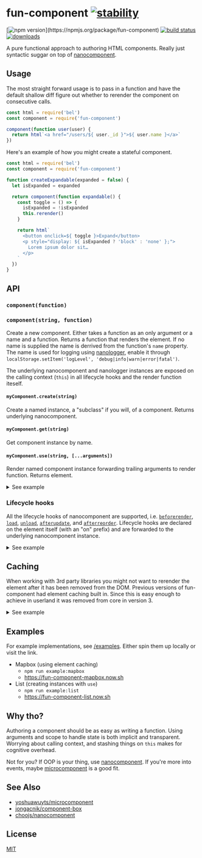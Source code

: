 # fun-component [![stability](https://img.shields.io/badge/stability-experimental-orange.svg?style=flat-square)](https://nodejs.org/api/documentation.html#documentation_stability_index)

[![npm version](https://img.shields.io/npm/v/fun-component.svg?)](https://npmjs.org/package/fun-component) [![build status](https://img.shields.io/travis/tornqvist/fun-component/master.svg?style=flat-square)](https://travis-ci.org/tornqvist/fun-component)
[![downloads](http://img.shields.io/npm/dm/fun-component.svg?style=flat-square)](https://npmjs.org/package/fun-component)

A pure functional approach to authoring HTML components. Really just syntactic suggar on top of [nanocomponent](https://github.com/choojs/nanocomponent).

## Usage

The most straight forward usage is to pass in a function and have the default shallow diff figure out whether to rerender the component on consecutive calls.

```javascript
const html = require('bel')
const component = require('fun-component')

component(function user(user) {
  return html`<a href="/users/${ user._id }">${ user.name }</a>`
})
```

Here's an example of how you might create a stateful component.

```javascript
const html = require('bel')
const component = require('fun-component')

function createExpandable(expanded = false) {
  let isExpanded = expanded

  return component(function expandable() {
    const toggle = () => {
      isExpanded = !isExpanded
      this.rerender()
    }

    return html`
      <button onclick=${ toggle }>Expand</button>
      <p style="display: ${ isExpanded ? 'block' : 'none' };">
        Lorem ipsum dolor sit…
      </p>
    `
  })
}
```

## API

### `component(function)`
### `component(string, function)`

Create a new component. Either takes a function as an only argument or a name and a function. Returns a function that renders the element. If no name is supplied the name is derrived from the function's `name` property. The name is used for logging using [nanologger](https://github.com/choojs/nanologger), enable it through `localStorage.setItem('logLevel', 'debug|info|warn|error|fatal')`.

The underlying nanocomponent and nanologger instances are exposed on the calling context (`this`) in all lifecycle hooks and the render function iteself.

#### `myComponent.create(string)`

Create a named instance, a "subclass" if you will, of a component. Returns underlying nanocomponent.

#### `myComponent.get(string)`

Get component instance by name.

#### `myComponent.use(string, [...arguments])`

Render named component instance forwarding trailing arguments to render function. Returns element.

<details>
<summary>See example</summary>

```javascript
const article = component(function article(props) {
  return html`
    <article>
      <img src="${ props.img }" alt="${ props.title }">
      <h2>${ props.title }</h2>
      <p>${ props.preamble }</p>
      <a href="/articles/${ props.id }">Read more</a>
    </article>
  `
})

function list(articles) {
  return html`
    <main>
      <h1>List of articles</h1>
      ${ articles.map(props => article.use(props.id, props)) }
    </main>
  `
}
```

</details>

### Lifecycle hooks

All the lifecycle hooks of nanocomponent are supported, i.e. [`beforerender`](https://github.com/choojs/nanocomponent#nanocomponentprototypebeforerenderel), [`load`](https://github.com/choojs/nanocomponent#nanocomponentprototypeloadel), [`unload`](https://github.com/choojs/nanocomponent#nanocomponentprototypeunloadel), [`afterupdate`](https://github.com/choojs/nanocomponent#nanocomponentprototypeafterupdateel), and [`afterreorder`](https://github.com/choojs/nanocomponent#nanocomponentprototypeafterreorderel). Lifecycle hooks are declared on the element itself (with an "on" prefix) and are forwarded to the underlying nanocomponent instance.

<details>
<summary>See example</summary>

```javascript
component(function hooks(name) {
  return html`
    <div onupdate=${ update } onbeforerender=${ beforerender } onload=${ load } onunload=${ unload } onafterupdate=${ afterupdate } onafterreorder=${ afterreorder }>
      Hello ${ name }!
    </div>
  `
})

function update(el, [name], [prev]) {
  return name !== prev
}

function beforerender(el, name) {
  this.debug(`${ name } about to render`)
}

function load(el, name) {
  this.debug(`${ name } mounted in DOM`)
}

function unload(name) {
  this.debug(`${ name } removed from DOM`)
}

function afterupdate(el, name) {
  this.debug(`${ name } updated`)
}

function afterreorder(el, name) {
  this.debug(`${ name }`)
}
```

</details>

## Caching

When working with 3rd party libraries you might not want to rerender the element after it has been removed from the DOM. Previous versions of fun-component had element caching built in. Since this is easy enough to achieve in userland it was removed from core in version 3.

<details>
<summary>See example</summary>

```javascript
function createMap(name = 'map') {
  let map, cached

  return component(name, function (coordinates) {
    if (!this._loaded && cached) {
      return cached
    }

    return html`
      <div class="Map" onupdate=${ update } onload=${ load }>
      </div>
    `
  })

  function update(element, [coordinates], [prev]) {
    if (coordinates.lng !== prev.lng || coordinates.lat !== prev.lat) {
      map.setCenter([coordinates.lng, coordinates.lat])
    }
    return false
  }

  function load(element, coordinates) {
    if (cached) {
      map.setCenter([coordinates.lng, coordinates.lat]).resize()
    } else {
      cached = element
      map = new mapboxgl.Map({
        container: element,
        center: [coordinates.lng, coordinates.lat],
      })
    }
  }
}
```

</details>

## Examples

For example implementations, see [/examples](/examples). Either spin them up locally or visit the link.

- Mapbox (using element caching)
  - `npm run example:mapbox`
  - https://fun-component-mapbox.now.sh
- List (creating instances with `use`)
  - `npm run example:list`
  - https://fun-component-list.now.sh

## Why tho?

Authoring a component should be as easy as writing a function. Using arguments and scope to handle state is both implicit and transparent. Worrying about calling context, and stashing things on `this` makes for cognitive overhead.

Not for you? If OOP is your thing, use [nanocomponent](https://github.com/choojs/nanocomponent). If you're more into events, maybe [microcomponent](https://github.com/yoshuawuyts/microcomponent) is a good fit.

## See Also

- [yoshuawuyts/microcomponent](https://github.com/yoshuawuyts/microcomponent)
- [jongacnik/component-box](https://github.com/jongacnik/component-box)
- [choojs/nanocomponent](https://github.com/choojs/nanocomponent)

## License

[MIT](https://tldrlegal.com/license/mit-license)
